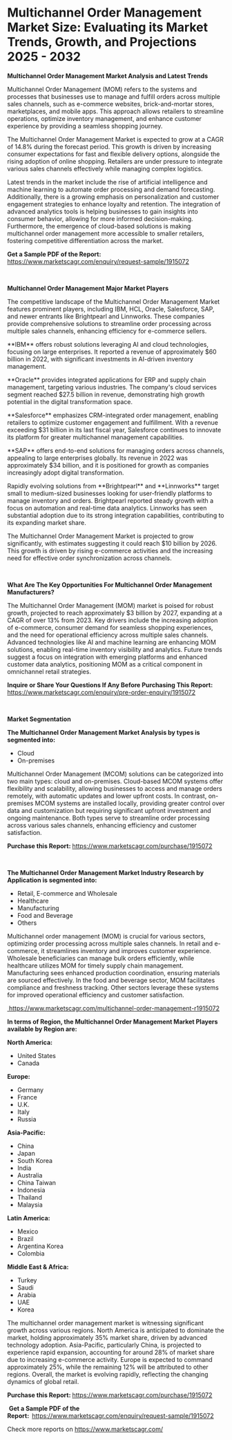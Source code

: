 <p><h1>Multichannel Order Management Market Size: Evaluating its Market Trends, Growth, and Projections 2025 - 2032</h1></p><p><strong>Multichannel Order Management Market Analysis and Latest Trends</strong></p>
<p><p>Multichannel Order Management (MOM) refers to the systems and processes that businesses use to manage and fulfill orders across multiple sales channels, such as e-commerce websites, brick-and-mortar stores, marketplaces, and mobile apps. This approach allows retailers to streamline operations, optimize inventory management, and enhance customer experience by providing a seamless shopping journey.</p><p>The Multichannel Order Management Market is expected to grow at a CAGR of 14.8% during the forecast period. This growth is driven by increasing consumer expectations for fast and flexible delivery options, alongside the rising adoption of online shopping. Retailers are under pressure to integrate various sales channels effectively while managing complex logistics.</p><p>Latest trends in the market include the rise of artificial intelligence and machine learning to automate order processing and demand forecasting. Additionally, there is a growing emphasis on personalization and customer engagement strategies to enhance loyalty and retention. The integration of advanced analytics tools is helping businesses to gain insights into consumer behavior, allowing for more informed decision-making. Furthermore, the emergence of cloud-based solutions is making multichannel order management more accessible to smaller retailers, fostering competitive differentiation across the market.</p></p>
<p><strong>Get a Sample PDF of the Report:&nbsp;</strong> <a href="https://www.marketscagr.com/enquiry/request-sample/1915072?utm_campaign=2095&utm_medium=2&utm_source=Github&utm_content=ia&utm_term=10032025&utm_id=multichannel-order-management">https://www.marketscagr.com/enquiry/request-sample/1915072</a></p>
<p>&nbsp;</p>
<p><strong>Multichannel Order Management Major Market Players</strong></p>
<p><p>The competitive landscape of the Multichannel Order Management Market features prominent players, including IBM, HCL, Oracle, Salesforce, SAP, and newer entrants like Brightpearl and Linnworks. These companies provide comprehensive solutions to streamline order processing across multiple sales channels, enhancing efficiency for e-commerce sellers.</p><p>**IBM** offers robust solutions leveraging AI and cloud technologies, focusing on large enterprises. It reported a revenue of approximately $60 billion in 2022, with significant investments in AI-driven inventory management.</p><p>**Oracle** provides integrated applications for ERP and supply chain management, targeting various industries. The company's cloud services segment reached $27.5 billion in revenue, demonstrating high growth potential in the digital transformation space.</p><p>**Salesforce** emphasizes CRM-integrated order management, enabling retailers to optimize customer engagement and fulfillment. With a revenue exceeding $31 billion in its last fiscal year, Salesforce continues to innovate its platform for greater multichannel management capabilities.</p><p>**SAP** offers end-to-end solutions for managing orders across channels, appealing to large enterprises globally. Its revenue in 2022 was approximately $34 billion, and it is positioned for growth as companies increasingly adopt digital transformation.</p><p>Rapidly evolving solutions from **Brightpearl** and **Linnworks** target small to medium-sized businesses looking for user-friendly platforms to manage inventory and orders. Brightpearl reported steady growth with a focus on automation and real-time data analytics. Linnworks has seen substantial adoption due to its strong integration capabilities, contributing to its expanding market share.</p><p>The Multichannel Order Management Market is projected to grow significantly, with estimates suggesting it could reach $10 billion by 2026. This growth is driven by rising e-commerce activities and the increasing need for effective order synchronization across channels.</p></p>
<p>&nbsp;</p>
<p><strong>What Are The Key Opportunities For Multichannel Order Management Manufacturers?</strong></p>
<p><p>The Multichannel Order Management (MOM) market is poised for robust growth, projected to reach approximately $3 billion by 2027, expanding at a CAGR of over 13% from 2023. Key drivers include the increasing adoption of e-commerce, consumer demand for seamless shopping experiences, and the need for operational efficiency across multiple sales channels. Advanced technologies like AI and machine learning are enhancing MOM solutions, enabling real-time inventory visibility and analytics. Future trends suggest a focus on integration with emerging platforms and enhanced customer data analytics, positioning MOM as a critical component in omnichannel retail strategies.</p></p>
<p><strong>Inquire or Share Your Questions If Any Before Purchasing This Report:</strong> <a href="https://www.marketscagr.com/enquiry/pre-order-enquiry/1915072?utm_campaign=2095&utm_medium=2&utm_source=Github&utm_content=ia&utm_term=10032025&utm_id=multichannel-order-management">https://www.marketscagr.com/enquiry/pre-order-enquiry/1915072</a></p>
<p>&nbsp;</p>
<p><strong>Market Segmentation</strong></p>
<p><strong>The Multichannel Order Management Market Analysis by types is segmented into:</strong></p>
<p><ul><li>Cloud</li><li>On-premises</li></ul></p>
<p><p>Multichannel Order Management (MCOM) solutions can be categorized into two main types: cloud and on-premises. Cloud-based MCOM systems offer flexibility and scalability, allowing businesses to access and manage orders remotely, with automatic updates and lower upfront costs. In contrast, on-premises MCOM systems are installed locally, providing greater control over data and customization but requiring significant upfront investment and ongoing maintenance. Both types serve to streamline order processing across various sales channels, enhancing efficiency and customer satisfaction.</p></p>
<p><strong>Purchase this Report:&nbsp;</strong><a href="https://www.marketscagr.com/purchase/1915072?utm_campaign=2095&utm_medium=2&utm_source=Github&utm_content=ia&utm_term=10032025&utm_id=multichannel-order-management">https://www.marketscagr.com/purchase/1915072</a></p>
<p>&nbsp;</p>
<p><strong>The Multichannel Order Management Market Industry Research by Application is segmented into:</strong></p>
<p><ul><li>Retail, E-commerce and Wholesale</li><li>Healthcare</li><li>Manufacturing</li><li>Food and Beverage</li><li>Others</li></ul></p>
<p><p>Multichannel order management (MOM) is crucial for various sectors, optimizing order processing across multiple sales channels. In retail and e-commerce, it streamlines inventory and improves customer experience. Wholesale beneficiaries can manage bulk orders efficiently, while healthcare utilizes MOM for timely supply chain management. Manufacturing sees enhanced production coordination, ensuring materials are sourced effectively. In the food and beverage sector, MOM facilitates compliance and freshness tracking. Other sectors leverage these systems for improved operational efficiency and customer satisfaction.</p></p>
<p><a href="https://www.marketscagr.com/multichannel-order-management-r1915072?utm_campaign=2095&utm_medium=2&utm_source=Github&utm_content=ia&utm_term=10032025&utm_id=multichannel-order-management">&nbsp;https://www.marketscagr.com/multichannel-order-management-r1915072</a></p>
<p><strong>In terms of Region, the Multichannel Order Management Market Players available by Region are:</strong></p>
<p>
    <p> <strong> North America: </strong>
        <ul>
            <li>United States</li>
            <li>Canada</li>
        </ul>
        </p> 
    <p> <strong> Europe: </strong>
        <ul>
            <li>Germany</li>
            <li>France</li>
            <li>U.K.</li>
            <li>Italy</li>
            <li>Russia</li>
        </ul>
        </p> 
    <p> <strong> Asia-Pacific: </strong>
        <ul>
            <li>China</li>
            <li>Japan</li>
            <li>South Korea</li>
            <li>India</li>
            <li>Australia</li>
            <li>China Taiwan</li>
            <li>Indonesia</li>
            <li>Thailand</li>
            <li>Malaysia</li>
        </ul>
        </p> 
    <p> <strong> Latin America: </strong>
        <ul>
            <li>Mexico</li>
            <li>Brazil</li>
            <li>Argentina Korea</li>
            <li>Colombia</li>
        </ul>
        </p> 
    <p> <strong> Middle East & Africa: </strong>
        <ul>
            <li>Turkey</li>
            <li>Saudi</li>
            <li>Arabia</li>
            <li>UAE</li>
            <li>Korea</li>
        </ul>
    </p>
    </p>
<p><p>The multichannel order management market is witnessing significant growth across various regions. North America is anticipated to dominate the market, holding approximately 35% market share, driven by advanced technology adoption. Asia-Pacific, particularly China, is projected to experience rapid expansion, accounting for around 28% of market share due to increasing e-commerce activity. Europe is expected to command approximately 25%, while the remaining 12% will be attributed to other regions. Overall, the market is evolving rapidly, reflecting the changing dynamics of global retail.</p></p>
<p><strong>Purchase this Report: </strong><a href="https://www.marketscagr.com/purchase/1915072?utm_campaign=2095&utm_medium=2&utm_source=Github&utm_content=ia&utm_term=10032025&utm_id=multichannel-order-management">https://www.marketscagr.com/purchase/1915072</a></p>
<p>&nbsp;<strong>Get a Sample PDF of the Report:&nbsp;&nbsp;</strong><a href="https://www.marketscagr.com/enquiry/request-sample/1915072?utm_campaign=2095&utm_medium=2&utm_source=Github&utm_content=ia&utm_term=10032025&utm_id=multichannel-order-management">https://www.marketscagr.com/enquiry/request-sample/1915072</a></p>
<p><strong></strong></p>
<p>Check more reports on <a href="https://www.marketscagr.com/?utm_campaign=2095&utm_medium=2&utm_source=Github&utm_content=ia&utm_term=10032025&utm_id=multichannel-order-management">https://www.marketscagr.com/</a></p>